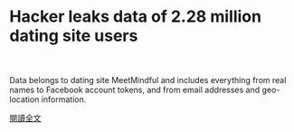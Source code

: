 # Hacker leaks data of 2.28 million dating site users

<!--more-->
<!--26-->
<br><br/>
Data belongs to dating site MeetMindful and includes everything from real names to Facebook account tokens, and from email addresses and geo-location information.

[閱讀全文](https://www.zdnet.com/article/hacker-leaks-data-of-2-28-million-dating-site-users/)
